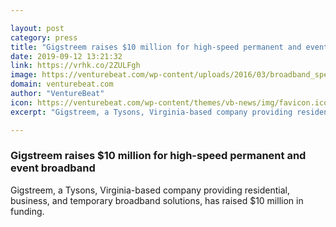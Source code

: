 ```yaml
---

layout: post
category: press
title: "Gigstreem raises $10 million for high-speed permanent and event broadband"
date: 2019-09-12 13:21:32
link: https://vrhk.co/2ZULFgh
image: https://venturebeat.com/wp-content/uploads/2016/03/broadband_speed_lights_short.jpg?w=1200&strip=all
domain: venturebeat.com
author: "VentureBeat"
icon: https://venturebeat.com/wp-content/themes/vb-news/img/favicon.ico
excerpt: "Gigstreem, a Tysons, Virginia-based company providing residential, business, and temporary broadband solutions, has raised $10 million in funding."

---
```


### Gigstreem raises $10 million for high-speed permanent and event broadband

Gigstreem, a Tysons, Virginia-based company providing residential, business, and temporary broadband solutions, has raised $10 million in funding.